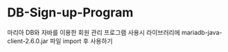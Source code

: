 # DB-Sign-up-Program
마리아 DB와 자바를 이용한 회원 관리 프로그램
사용시 라이브러리에 mariadb-java-client-2.6.0.jar 파일 import 후 사용하기
